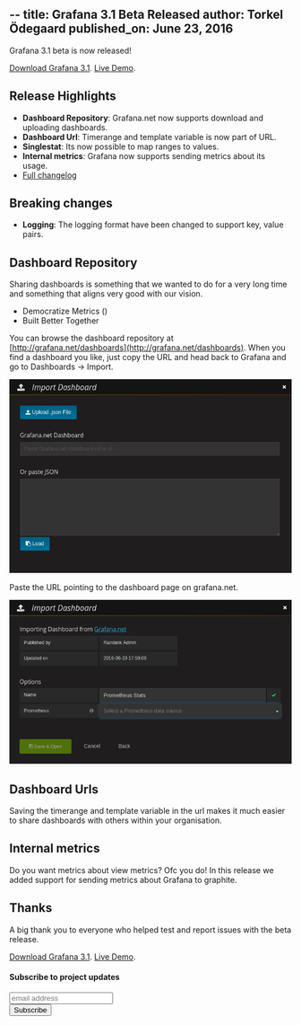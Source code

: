 --
title: Grafana 3.1 Beta Released
author: Torkel Ödegaard
published_on: June 23, 2016
---

Grafana 3.1 beta is now released!

<div class="text-center">
<a class="button secondary radius" href="/download">Download Grafana 3.1</a>.
<a class="button primary radius" href="http://play.grafana.org" target="_blank">Live Demo</a>.
</div>

## Release Highlights

- **Dashboard Repository**: Grafana.net now supports download and uploading dashboards.
- **Dashboard Url**: Timerange and template variable is now part of URL.
- **Singlestat**: Its now possible to map ranges to values.
- **Internal metrics**: Grafana now supports sending metrics about its usage.
- [Full changelog](https://github.com/grafana/grafana/blob/master/CHANGELOG.md)

## Breaking changes
- **Logging**: The logging format have been changed to support key, value pairs.

## Dashboard Repository

Sharing dashboards is something that we wanted to do for a very long time and something that aligns very good with our vision.

- Democratize Metrics ()
- Built Better Together

You can browse the dashboard repository at [http://grafana.net/dashboards](http://grafana.net/dashboards).
When you find a dashboard you like, just copy the URL and head back to Grafana and go to Dashboards -> Import.

<img src="/assets/img/blog/v3.0/import_dashboard.png">

Paste the URL pointing to the dashboard page on grafana.net.

<img src="/assets/img/blog/v3.0/import_dashboard_settings.png">

## Dashboard Urls

Saving the timerange and template variable in the url makes it much easier to share dashboards with others within your organisation.

## Internal metrics

Do you want metrics about view metrics? Ofc you do! In this release we added support for sending metrics about Grafana to graphite.

## Thanks
A big thank you to everyone who helped test and report issues with the beta release.

<div class="">
<a class="button secondary radius" href="/download">Download Grafana 3.1</a>.
<a class="button primary radius" href="http://play.grafana.org" target="_blank">Live Demo</a>.
</div>

#### Subscribe to project updates
<section class="newsletter">
  <form action="http://grafana.us8.list-manage.com/subscribe/post?u=2aeb5711db2aececc990be536&amp;id=5585d37ecc" method="post" id="mc-embedded-subscribe-form" name="mc-embedded-subscribe-form" class="validate" target="_blank">
    <row class="collapse">
      <div class="medium-10 columns">
        <input type="email" value="" name="EMAIL" class="email" id="mce-EMAIL" placeholder="email address">
      </div>
      <div class="medium-2 columns">
        <input type="submit" value="Subscribe" name="subscribe" id="mc-embedded-subscribe" class="button postfix">
      </div>
    </row>
  </form>
</section>
